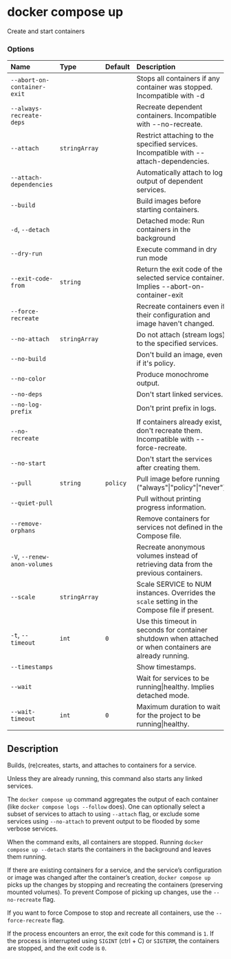 # docker compose up

<!---MARKER_GEN_START-->
Create and start containers

### Options

| Name                         | Type          | Default  | Description                                                                                              |
|:-----------------------------|:--------------|:---------|:---------------------------------------------------------------------------------------------------------|
| `--abort-on-container-exit`  |               |          | Stops all containers if any container was stopped. Incompatible with -d                                  |
| `--always-recreate-deps`     |               |          | Recreate dependent containers. Incompatible with --no-recreate.                                          |
| `--attach`                   | `stringArray` |          | Restrict attaching to the specified services. Incompatible with --attach-dependencies.                   |
| `--attach-dependencies`      |               |          | Automatically attach to log output of dependent services.                                                |
| `--build`                    |               |          | Build images before starting containers.                                                                 |
| `-d`, `--detach`             |               |          | Detached mode: Run containers in the background                                                          |
| `--dry-run`                  |               |          | Execute command in dry run mode                                                                          |
| `--exit-code-from`           | `string`      |          | Return the exit code of the selected service container. Implies --abort-on-container-exit                |
| `--force-recreate`           |               |          | Recreate containers even if their configuration and image haven't changed.                               |
| `--no-attach`                | `stringArray` |          | Do not attach (stream logs) to the specified services.                                                   |
| `--no-build`                 |               |          | Don't build an image, even if it's policy.                                                               |
| `--no-color`                 |               |          | Produce monochrome output.                                                                               |
| `--no-deps`                  |               |          | Don't start linked services.                                                                             |
| `--no-log-prefix`            |               |          | Don't print prefix in logs.                                                                              |
| `--no-recreate`              |               |          | If containers already exist, don't recreate them. Incompatible with --force-recreate.                    |
| `--no-start`                 |               |          | Don't start the services after creating them.                                                            |
| `--pull`                     | `string`      | `policy` | Pull image before running ("always"\|"policy"\|"never")                                                  |
| `--quiet-pull`               |               |          | Pull without printing progress information.                                                              |
| `--remove-orphans`           |               |          | Remove containers for services not defined in the Compose file.                                          |
| `-V`, `--renew-anon-volumes` |               |          | Recreate anonymous volumes instead of retrieving data from the previous containers.                      |
| `--scale`                    | `stringArray` |          | Scale SERVICE to NUM instances. Overrides the `scale` setting in the Compose file if present.            |
| `-t`, `--timeout`            | `int`         | `0`      | Use this timeout in seconds for container shutdown when attached or when containers are already running. |
| `--timestamps`               |               |          | Show timestamps.                                                                                         |
| `--wait`                     |               |          | Wait for services to be running\|healthy. Implies detached mode.                                         |
| `--wait-timeout`             | `int`         | `0`      | Maximum duration to wait for the project to be running\|healthy.                                         |


<!---MARKER_GEN_END-->

## Description

Builds, (re)creates, starts, and attaches to containers for a service.

Unless they are already running, this command also starts any linked services.

The `docker compose up` command aggregates the output of each container (like `docker compose logs --follow` does).
One can optionally select a subset of services to attach to using `--attach` flag, or exclude some services using 
`--no-attach` to prevent output to be flooded by some verbose services. 

When the command exits, all containers are stopped. Running `docker compose up --detach` starts the containers in the
background and leaves them running.

If there are existing containers for a service, and the service’s configuration or image was changed after the
container’s creation, `docker compose up` picks up the changes by stopping and recreating the containers
(preserving mounted volumes). To prevent Compose of picking up changes, use the `--no-recreate` flag.

If you want to force Compose to stop and recreate all containers, use the `--force-recreate` flag.

If the process encounters an error, the exit code for this command is `1`.
If the process is interrupted using `SIGINT` (ctrl + C) or `SIGTERM`, the containers are stopped, and the exit code is `0`.
